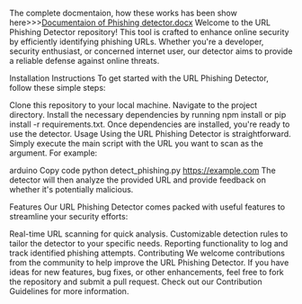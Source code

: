 The complete docmentaion, how these works has been show here>>>[Documentaion of Phishing detector.docx](https://github.com/sagar658/Phishing-Detection/files/14437911/Documentaion.of.Phishing.detector.docx)
Welcome to the URL Phishing Detector repository! This tool is crafted to enhance online security by efficiently identifying phishing URLs. Whether you're a developer, security enthusiast, or concerned internet user, our detector aims to provide a reliable defense against online threats.

Installation Instructions
To get started with the URL Phishing Detector, follow these simple steps:

Clone this repository to your local machine.
Navigate to the project directory.
Install the necessary dependencies by running npm install or pip install -r requirements.txt.
Once dependencies are installed, you're ready to use the detector.
Usage
Using the URL Phishing Detector is straightforward. Simply execute the main script with the URL you want to scan as the argument. For example:

arduino
Copy code
python detect_phishing.py https://example.com
The detector will then analyze the provided URL and provide feedback on whether it's potentially malicious.

Features
Our URL Phishing Detector comes packed with useful features to streamline your security efforts:

Real-time URL scanning for quick analysis.
Customizable detection rules to tailor the detector to your specific needs.
Reporting functionality to log and track identified phishing attempts.
Contributing
We welcome contributions from the community to help improve the URL Phishing Detector. If you have ideas for new features, bug fixes, or other enhancements, feel free to fork the repository and submit a pull request. Check out our Contribution Guidelines for more information.
